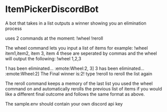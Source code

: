 # ItemPickerDiscordBot
A bot that takes in a list outputs a winner showing you an elimination process

uses 2 commands at the moment:
!wheel
!reroll

The wheel command lets you input a list of items for example: !wheel item1,item2, item 3, item 4 
these are seperated by commas and the wheel will output the following:
!wheel 1,2,3

1 has been eliminated...
:emote:Wheel:2, 3]
3 has been eliminated...
:emote:Wheel:2]
The Final winner is:2!
type !reroll to reroll the list again

The reroll command keeps a memory of the last list you used the wheel command on and automatically rerolls the previous list of items if you would like a different final outcome and follows the same format as above.

The sample.env should contain your own discord api key
